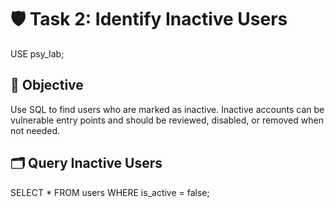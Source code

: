 # 🛡️ Task 2: Identify Inactive Users

USE psy_lab;

## 📌 Objective
Use SQL to find users who are marked as inactive. Inactive accounts can be vulnerable entry points and should be reviewed, disabled, or removed when not needed.

## 🗂️ Query Inactive Users
SELECT * FROM users
WHERE is_active = false;
